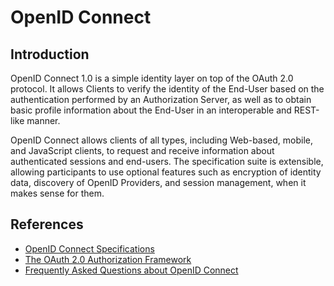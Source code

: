 # OpenID Connect

## Introduction

OpenID Connect 1.0 is a simple identity layer on top of the OAuth 2.0 protocol. It allows Clients to verify the identity of the End-User based on the authentication performed by an Authorization Server, as well as to obtain basic profile information about the End-User in an interoperable and REST-like manner.

OpenID Connect allows clients of all types, including Web-based, mobile, and JavaScript clients, to request and receive information about authenticated sessions and end-users. The specification suite is extensible, allowing participants to use optional features such as encryption of identity data, discovery of OpenID Providers, and session management, when it makes sense for them.

## References
- [OpenID Connect Specifications](http://openid.net/connect/)
- [The OAuth 2.0 Authorization Framework](http://tools.ietf.org/html/rfc6749)
- [Frequently Asked Questions about OpenID Connect](http://openid.net/connect/faq/)
